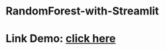 # RandomForest-with-Streamlit

# Link Demo: [click here](https://pmtai-iris-randomforest.streamlit.app/)
